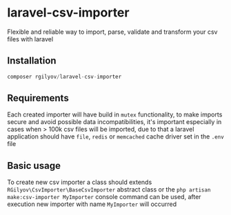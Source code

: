 # laravel-csv-importer
Flexible and reliable way to import, parse, validate and transform your csv files with laravel

## Installation ##

```php
composer rgilyov/laravel-csv-importer
```

## Requirements ##

Each created importer will have build in `mutex` functionality, to make imports secure and avoid possible data
incompatibilities, it's important especially in cases when > 100k csv files will be imported, due to that a
laravel application should have `file`, `redis` or `memcached` cache driver set in the `.env` file

## Basic usage ##

To create new csv importer a class should extends `RGilyov\CsvImporter\BaseCsvImporter` abstract class
or the `php artisan make:csv-importer MyImporter` console command can be used, after execution new importer with name
`MyImporter` will occurred


